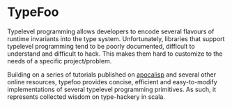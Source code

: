 # TypeFoo

Typelevel programming allows developers to encode several flavours of runtime invariants into the type system. Unfortunately, 
libraries that support typelevel programming tend to be poorly documented, difficult to understand and difficult to hack. This makes
them hard to customize to the needs of a specific project/problem. 

Building on a series of tutorials published on [apocalisp](https://apocalisp.wordpress.com/2010/06/08/type-level-programming-in-scala/)
and several other online resources, typefoo provides concise, efficient and easy-to-modify implementations of several typelevel programming primitives. As such, 
it represents collected wisdom on type-hackery in scala. 

